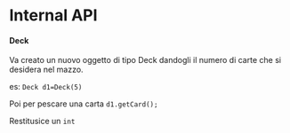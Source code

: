 # **Internal API**
#### Deck
Va creato un nuovo oggetto di tipo Deck dandogli il numero di carte che si desidera nel mazzo.

es:
`Deck d1=Deck(5)`

Poi per pescare una carta
`d1.getCard();` 

Restitusice un `int` 

